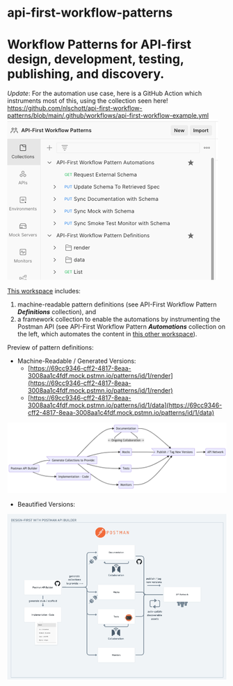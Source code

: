 # api-first-workflow-patterns

# Workflow Patterns for API-first design, development, testing, publishing, and discovery.

_Update_: For the automation use case, here is a GitHub Action which instruments most of this, using the collection seen here! https://github.com/nlschott/api-first-workflow-patterns/blob/main/.github/workflows/api-first-workflow-example.yml
![](https://raw.githubusercontent.com/nlschott/api-first-workflow-patterns/main/pattern-diagrams-static/automation-collection-screenshot.png)

[This workspace](https://postman.postman.co/workspace/API-First-Workflow-Patterns~d65e21fe-a15c-42a8-9fc1-6b996d24941f/overview) includes:

1.  machine-readable pattern definitions (see API-First Workflow Pattern ***Definitions*** collection), and
2.  a framework collection to enable the automations by instrumenting the Postman API (see API-First Workflow Pattern ***Automations*** collection on the left, which automates the content in [this other workspace](https://postman.postman.co/workspace/Workflow-Automations-Demo~6342c1d6-3bdc-4315-b288-8473fdacf46f/overview)).
    

Preview of pattern definitions:

*   Machine-Readable / Generated Versions:
    *   [https://69cc9346-cff2-4817-8eaa-3008aa1c4fdf.mock.pstmn.io/patterns/id/1/render](https://69cc9346-cff2-4817-8eaa-3008aa1c4fdf.mock.pstmn.io/patterns/id/1/render)
    *   [https://69cc9346-cff2-4817-8eaa-3008aa1c4fdf.mock.pstmn.io/patterns/id/1/data](https://69cc9346-cff2-4817-8eaa-3008aa1c4fdf.mock.pstmn.io/patterns/id/1/data)

![](https://raw.githubusercontent.com/nlschott/api-first-workflow-patterns/main/pattern-diagrams-static/design-first-general.png)

*   Beautified Versions:
    

![](https://raw.githubusercontent.com/nlschott/api-first-workflow-patterns/main/pattern-diagrams-static/beautified-design-first-general.png)
